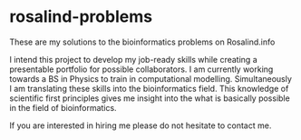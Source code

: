 # rosalind-problems
These are my solutions to the bioinformatics problems on Rosalind.info

I intend this project to develop my job-ready skills while creating a presentable portfolio for possible collaborators.
I am currently working towards a BS in Physics to train in computational modelling. Simultaneously I am translating these skills into the bioinformatics field. This knowledge of scientific first principles gives me insight into the what is basically possible in the field of bioinformatics.

If you are interested in hiring me please do not hesitate to contact me. 
